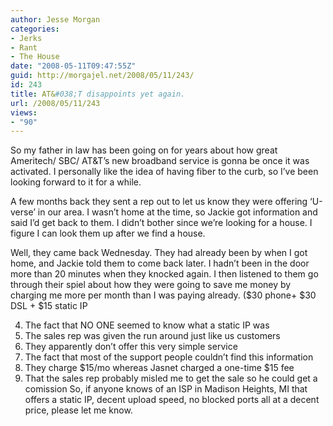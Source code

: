 ```yaml
---
author: Jesse Morgan
categories:
- Jerks
- Rant
- The House
date: "2008-05-11T09:47:55Z"
guid: http://morgajel.net/2008/05/11/243/
id: 243
title: AT&#038;T disappoints yet again.
url: /2008/05/11/243
views:
- "90"
---
```


So my father in law has been going on for years about how great Ameritech/ SBC/ AT&amp;T’s new broadband service is gonna be once it was activated. I personally like the idea of having fiber to the curb, so I’ve been looking forward to it for a while.

A few months back they sent a rep out to let us know they were offering ‘U-verse’ in our area. I wasn’t home at the time, so Jackie got information and said I’d get back to them. I didn’t bother since we’re looking for a house. I figure I can look them up after we find a house.

Well, they came back Wednesday. They had already been by when I got home, and Jackie told them to come back later. I hadn’t been in the door more than 20 minutes when they knocked again. I then listened to them go through their spiel about how they were going to save me money by charging me more per month than I was paying already. ($30 phone+ $30 DSL + $15 static IP

4. The fact that NO ONE seemed to know what a static IP was
5. The sales rep was given the run around just like us customers
6. They apparently don’t offer this very simple service
7. The fact that most of the support people couldn’t find this information
8. They charge $15/mo whereas Jasnet charged a one-time $15 fee
9. That the sales rep probably misled me to get the sale so he could get a comission
So, if anyone knows of an ISP in Madison Heights, MI that offers a static IP, decent upload speed, no blocked ports all at a decent price, please let me know.
